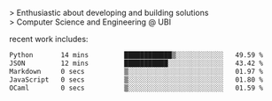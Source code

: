 
<!--<img width="1415" height="100" alt="blu" src="https://github.com/rdsilva01/rdsilva01/assets/101207588/deb060e5-d035-4f09-b511-e3f50605b207">-->

\> Enthusiastic about developing and building solutions <br>
\> Computer Science and Engineering @ UBI

<!-- <a href="https://www.rodrigosilva.live/">personal website</a> 🏁 -->

<!-- ![](https://komarev.com/ghpvc/?username=rdsilva01) -->

recent work includes:
<!--START_SECTION:waka-->

```txt
Python       14 mins         ████████████▒░░░░░░░░░░░░   49.59 %
JSON         12 mins         ███████████░░░░░░░░░░░░░░   43.42 %
Markdown     0 secs          ▒░░░░░░░░░░░░░░░░░░░░░░░░   01.97 %
JavaScript   0 secs          ▒░░░░░░░░░░░░░░░░░░░░░░░░   01.80 %
OCaml        0 secs          ▒░░░░░░░░░░░░░░░░░░░░░░░░   01.59 %
```

<!--END_SECTION:waka-->

